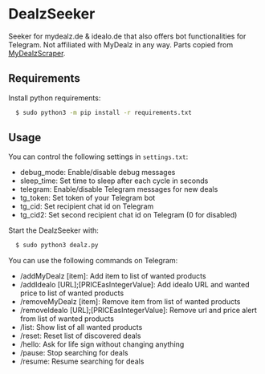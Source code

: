 # DealzSeeker
Seeker for mydealz.de & idealo.de that also offers bot functionalities for Telegram. Not affiliated with MyDealz in any way. Parts copied from [MyDealzScraper](https://github.com/mhvuze/MydealzScraper).

## Requirements
Install python requirements:
```bash
  $ sudo python3 -m pip install -r requirements.txt
```

## Usage
You can control the following settings in `settings.txt`:
* debug_mode: Enable/disable debug messages
* sleep_time: Set time to sleep after each cycle in seconds
* telegram: Enable/disable Telegram messages for new deals
* tg_token: Set token of your Telegram bot
* tg_cid: Set recipient chat id on Telegram
* tg_cid2: Set second recipient chat id on Telegram (0 for disabled)

Start the DealzSeeker with:
```bash
  $ sudo python3 dealz.py
```

You can use the following commands on Telegram:
* /addMyDealz [item]: Add item to list of wanted products
* /addIdealo [URL];[PRICEasIntegerValue]: Add idealo URL and wanted price to list of wanted products
* /removeMyDealz [item]: Remove item from list of wanted products
* /removeIdealo [URL];[PRICEasIntegerValue]: Remove url and price alert from list of wanted products
* /list: Show list of all wanted products
* /reset: Reset list of discovered deals
* /hello: Ask for life sign without changing anything
* /pause: Stop searching for deals
* /resume: Resume searching for deals
